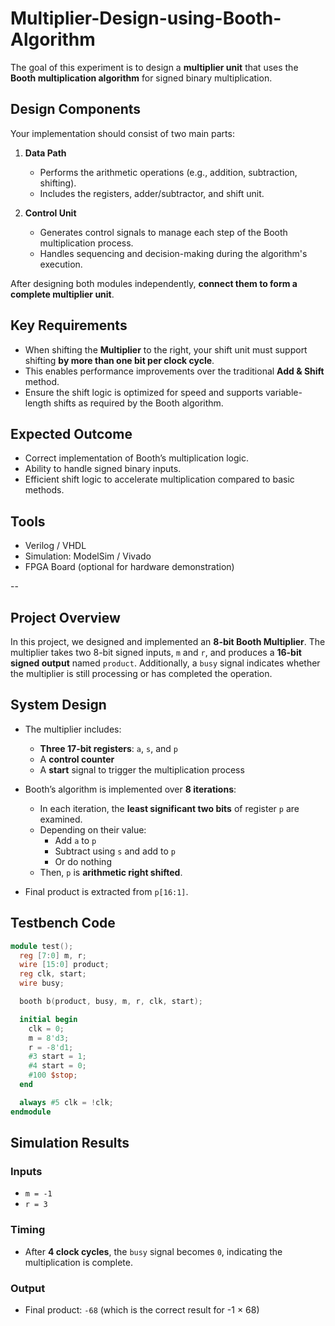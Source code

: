 # Multiplier-Design-using-Booth-Algorithm

The goal of this experiment is to design a **multiplier unit** that uses the **Booth multiplication algorithm** for signed binary multiplication.

## Design Components

Your implementation should consist of two main parts:

1. **Data Path**
   - Performs the arithmetic operations (e.g., addition, subtraction, shifting).
   - Includes the registers, adder/subtractor, and shift unit.

2. **Control Unit**
   - Generates control signals to manage each step of the Booth multiplication process.
   - Handles sequencing and decision-making during the algorithm's execution.

After designing both modules independently, **connect them to form a complete multiplier unit**.

## Key Requirements

- When shifting the **Multiplier** to the right, your shift unit must support shifting **by more than one bit per clock cycle**.
- This enables performance improvements over the traditional **Add & Shift** method.
- Ensure the shift logic is optimized for speed and supports variable-length shifts as required by the Booth algorithm.

## Expected Outcome

- Correct implementation of Booth’s multiplication logic.
- Ability to handle signed binary inputs.
- Efficient shift logic to accelerate multiplication compared to basic methods.

## Tools

- Verilog / VHDL
- Simulation: ModelSim / Vivado
- FPGA Board (optional for hardware demonstration)

--

## Project Overview

In this project, we designed and implemented an **8-bit Booth Multiplier**. The multiplier takes two 8-bit signed inputs, `m` and `r`, and produces a **16-bit signed output** named `product`. Additionally, a `busy` signal indicates whether the multiplier is still processing or has completed the operation.

## System Design

- The multiplier includes:
  - **Three 17-bit registers**: `a`, `s`, and `p`
  - A **control counter**
  - A **start** signal to trigger the multiplication process

- Booth’s algorithm is implemented over **8 iterations**:
  - In each iteration, the **least significant two bits** of register `p` are examined.
  - Depending on their value:
    - Add `a` to `p`
    - Subtract using `s` and add to `p`
    - Or do nothing
  - Then, `p` is **arithmetic right shifted**.

- Final product is extracted from `p[16:1]`.

## Testbench Code

```verilog
module test();
  reg [7:0] m, r;
  wire [15:0] product;
  reg clk, start;
  wire busy;

  booth b(product, busy, m, r, clk, start);

  initial begin
    clk = 0;
    m = 8'd3;
    r = -8'd1;
    #3 start = 1;
    #4 start = 0;
    #100 $stop;
  end

  always #5 clk = !clk;
endmodule
```

## Simulation Results

### Inputs
- `m = -1`
- `r = 3`

### Timing
- After **4 clock cycles**, the `busy` signal becomes `0`, indicating the multiplication is complete.

### Output
- Final product: `-68` (which is the correct result for -1 × 68)
